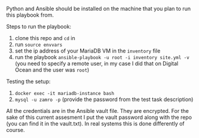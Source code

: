 Python and Ansible should be installed on the machine that you plan
to run this playbook from.

Steps to run the playbook:
1. clone this repo and `cd` in
2. run `source envvars`
3. set the ip address of your MariaDB VM in the `inventory` file
4. run the playbook `ansible-playbook -u root -i inventory site.yml -v` (you need to specify a remote user, in my case I did that on Digital Ocean and the user was `root`)

Testing the setup:
1. `docker exec -it mariadb-instance bash`
2. `mysql -u zamro -p` (provide the password from the test task description)

All the credentials are in the Ansible vault file. They are encrypted. For the sake of this current assesment I put the vault password along with the repo (you can find it in the vault.txt). In real systems this is done differently of course.